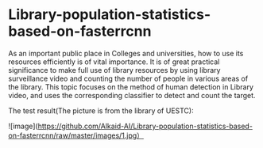# Library-population-statistics-based-on-fasterrcnn
As an important public place in Colleges and universities, how to use its resources efficiently is of vital importance. It is of great practical significance to make full use of library resources by using library surveillance video and counting the number of people in various areas of the library. This topic focuses on the method of human detection in Library video, and uses the corresponding classifier to detect and count the target.

The test result(The picture is from the library of UESTC):

![image](https://github.com/Alkaid-AI/Library-population-statistics-based-on-fasterrcnn/raw/master/images/1.jpg）
